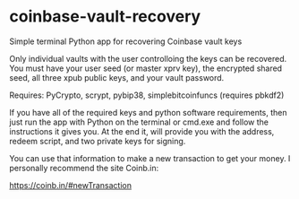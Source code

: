 # coinbase-vault-recovery
Simple terminal Python app for recovering Coinbase vault keys

Only individual vaults with the user controlloing the keys can be recovered.  You must have your user seed (or master xprv key), the encrypted shared seed, all three xpub public keys, and your vault password.

Requires:  PyCrypto, scrypt, pybip38, simplebitcoinfuncs (requires pbkdf2)

If you have all of the required keys and python software requirements, then just run the app with Python on the terminal or cmd.exe and follow the instructions it gives you.  At the end it, will provide you with the address, redeem script, and two private keys for signing.

You can use that information to make a new transaction to get your money.  I personally recommend the site Coinb.in:

https://coinb.in/#newTransaction
